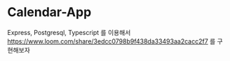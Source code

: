 # Calendar-App

Express, Postgresql, Typescript 를 이용해서 https://www.loom.com/share/3edcc0798b9f438da33493aa2cacc2f7 를 구현해보자
